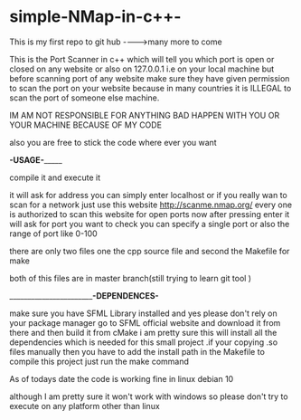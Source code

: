 # simple-NMap-in-c++-
This is my first repo to git hub ---->many more to come

This is the Port Scanner in c++ which will tell you which port is open or closed on any website or also on 127.0.0.1 i.e on your local machine 
but before scanning port of any website make sure they have given permission to scan the port on your website because in many countries it is ILLEGAL
to scan the port of someone else machine.

IM AM NOT RESPONSIBLE FOR ANYTHING BAD HAPPEN WITH YOU OR YOUR MACHINE BECAUSE OF MY CODE

also you are free to stick the code where ever you want


______________________________________-USAGE-___________________________________________

compile it and execute it 

it will ask for address you can simply enter localhost or if you really wan to scan for a network just use this website http://scanme.nmap.org/ every one is
authorized to scan this website for open ports
now after pressing enter it will ask for port you want to check you can specify a single port or also the range of port like 0-100




there are only two files one the cpp source file and second the Makefile for make

both of this files are in master branch(still trying to learn git tool )




_______________________________________-DEPENDENCES-________________

make sure you have SFML Library installed and yes please don't rely on your package manager go to SFML official website and download it from there and then
build it from cMake i am pretty sure this will install all the dependencies which is needed for this small project .if your copying .so files manually then
you have to add the install path in the Makefile to compile this project just run the make command

As of todays date the code is working fine in linux debian 10

although I am pretty sure it won't work with windows so please don't try to execute on any platform other than linux

